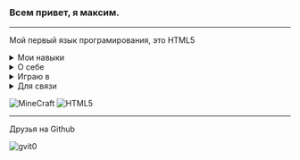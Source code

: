 <h3>Всем привет, я максим.</h3>
<hr size="5">
<p>Мой первый язык програмирования, это HTML5</p>

<details><summary>Мои навыки</summary>
 -   HTML5<br>
 -   BAT/CMD<br>
 -  VBScript<br>
 -  Scratch<br>
</details>
<details><summary>О себе</summary>
Возраст 12 лет<br>
Изучаю языки программирования с 11
</details>

<details><summary>Играю в</summary>
Minecraft<br> Paper Minecraft<br> 3008 [roblox]<br> WorldBox<br> EaglerCraft<br> Clash of Clans<br> Hay Day</details>
<details><summary>Для связи</summary>
<hr size="5">
maxalex0306a@gmail.com
<hr size="5">
TG 
   @MaxiMax9055
<hr size="5">
Scratch<br>
   @Maxi1114 <br>
   @MaxiMax9055
</details>


![MineCraft](https://img.shields.io/badge/MineCraft-green)
![HTML5](https://img.shields.io/badge/HTML5-orange)
<hr size="5">
Друзья на Github

![gvit0](https://img.shields.io/badge/Gvit-0-blue)
